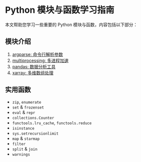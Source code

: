 # Python 模块与函数学习指南

本文帮助您学习一些重要的 Python 模块与函数，内容包括以下部分：

## 模块介绍
1. [argparse: 命令行解析参数](argparse.py)
2. [multiprocessing: 多进程加速](multiprocessing.py)
3. [pandas: 数据分析工具](pandas.py)
4. [xarray: 多维数组处理](xarray.py)

## 实用函数
- `zip`, `enumerate`
- `set` & `frozenset`
- `eval` & `repr`
- `collections.Counter`
- `functools.lru_cache`, `functools.reduce`
- `isinstance`
- `sys.setrecursionlimit`
- `map` & `starmap`
- `filter`
- `split` & `join`
- `warnings`
